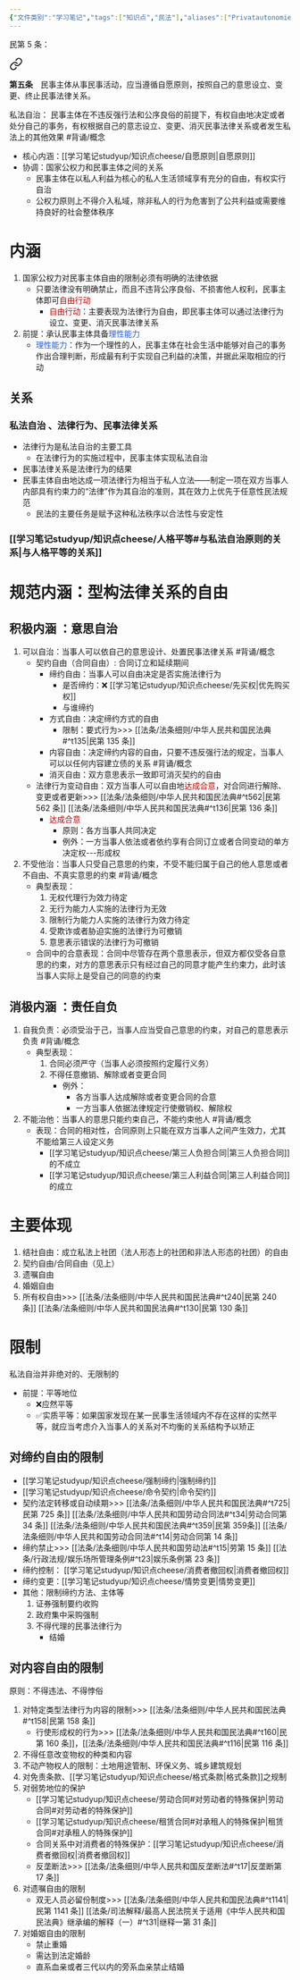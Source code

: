 ```yaml
---
{"文件类别":"学习笔记","tags":["知识点","民法"],"aliases":["Privatautonomie","意思自治"],"dg-publish":true,"permalink":"/学习笔记studyup/知识点cheese/私法自治/","dgPassFrontmatter":true,"created":"2024-07-03T12:49:37.601+08:00","updated":"2024-10-26T18:07:03.048+08:00"}
---
```


民第 5 条：
<div class="transclusion internal-embed is-loaded"><a class="markdown-embed-link" href="////#t5" aria-label="Open link"><svg xmlns="http://www.w3.org/2000/svg" width="24" height="24" viewBox="0 0 24 24" fill="none" stroke="currentColor" stroke-width="2" stroke-linecap="round" stroke-linejoin="round" class="svg-icon lucide-link"><path d="M10 13a5 5 0 0 0 7.54.54l3-3a5 5 0 0 0-7.07-7.07l-1.72 1.71"></path><path d="M14 11a5 5 0 0 0-7.54-.54l-3 3a5 5 0 0 0 7.07 7.07l1.71-1.71"></path></svg></a><div class="markdown-embed">



**第五条**　民事主体从事民事活动，应当遵循自愿原则，按照自己的意思设立、变更、终止民事法律关系。 

</div></div>

私法自治： 民事主体在不违反强行法和公序良俗的前提下，有权自由地决定或者处分自己的事务，有权根据自己的意志设立、变更、消灭民事法律关系或者发生私法上的其他效果 #背诵/概念 
- 核心内涵：[[学习笔记studyup/知识点cheese/自愿原则\|自愿原则]]
- 协调：国家公权力和民事主体之间的关系
	- 民事主体在以私人利益为核心的私人生活领域享有充分的自由，有权实行自治
	- 公权力原则上不得介入私域，除非私人的行为危害到了公共利益或需要维持良好的社会整体秩序
# 内涵
1. 国家公权力对民事主体自由的限制必须有明确的法律依据
	- 只要法律没有明确禁止，而且不违背公序良俗、不损害他人权利，民事主体即可<font color="#c00000">自由行动</font>
		- <font color="#c00000">自由行动</font>：主要表现为法律行为自由，即民事主体可以通过法律行为设立、变更、消灭民事法律关系
2. 前提：承认民事主体具备<font color="#245bdb">理性能力</font>
	- <font color="#245bdb">理性能力</font>：作为一个理性的人，民事主体在社会生活中能够对自己的事务作出合理判断，形成最有利于实现自己利益的决策，并据此采取相应的行动
## 关系
### 私法自治 、法律行为、民事法律关系
- 法律行为是私法自治的主要工具
	- 在法律行为的实施过程中，民事主体实现私法自治
- 民事法律关系是法律行为的结果
- 民事主体自由地达成一项法律行为相当于私人立法——制定一项在双方当事人内部具有约束力的“法律”作为其自治的准则，其在效力上优先于任意性民法规范
	- 民法的主要任务是赋予这种私法秩序以合法性与安定性
### [[学习笔记studyup/知识点cheese/人格平等#与私法自治原则的关系\|与人格平等的关系]]
# 规范内涵：型构法律关系的自由
## 积极内涵 ：意思自治
1. 可以自治：当事人可以依自己的意思设计、处置民事法律关系 #背诵/概念
	- 契约自由（合同自由）: 合同订立和延续期间
		- 缔约自由：当事人可以自由决定是否实施法律行为
			- 是否缔约：❌ [[学习笔记studyup/知识点cheese/先买权\|优先购买权]]
			- 与谁缔约
		- 方式自由：决定缔约方式的自由
			- 限制：要式行为>>> [[法条/法条细则/中华人民共和国民法典#^t135\|民第 135 条]] 
		- 内容自由：决定缔约内容的自由，只要不违反强行法的规定，当事人可以以任何内容建立债的关系 #背诵/概念 
		- 消灭自由：双方意思表示一致即可消灭契约的自由
	- 法律行为变动自由：双方当事人可以自由地<font color="#c00000">达成合意</font>，对合同进行解除、变更或者更新>>> [[法条/法条细则/中华人民共和国民法典#^t562\|民第 562 条]] [[法条/法条细则/中华人民共和国民法典#^t136\|民第 136 条]] 
		- <font color="#c00000">达成合意</font>
			- 原则：各方当事人共同决定
			- 例外：一方当事人依法或者依约享有合同订立或者合同变动的单方决定权---形成权
2. 不受他治：当事人只受自己意思的约束，不受不能归属于自己的他人意思或者不自由、不真实意思的约束 #背诵/概念
	- 典型表现：
		1. 无权代理行为效力待定
		2. 无行为能力人实施的法律行为无效
		3. 限制行为能力人实施的法律行为效力待定
		4. 受欺诈或者胁迫实施的法律行为可撤销
		5. 意思表示错误的法律行为可撤销
	- 合同中的合意表现：合同中尽管存在两个意思表示，但双方都仅受各自意思的约束，对方的意思表示只有经过自己的同意才能产生约束力，此时该当事人实际上是受自己的同意的约束
## 消极内涵 ：责任自负
1. 自我负责：必须受治于己，当事人应当受自己意思的约束，对自己的意思表示负责 #背诵/概念
	- 典型表现：
		1. 合同必须严守（当事人必须按照约定履行义务）
		2. 不得任意撤销、解除或者变更合同
			- 例外：
				- 各方当事人达成解除或者变更合同的合意
				- 一方当事人依据法律规定行使撤销权、解除权
2. 不能治他：当事人的意思只能约束自己，不能约束他人 #背诵/概念
	- 表现：合同的相对性，合同原则上只能在双方当事人之间产生效力，尤其不能给第三人设定义务
		- [[学习笔记studyup/知识点cheese/第三人负担合同\|第三人负担合同]]的不成立
		- [[学习笔记studyup/知识点cheese/第三人利益合同\|第三人利益合同]]的成立
# 主要体现
1. 结社自由：成立私法上社团（法人形态上的社团和非法人形态的社团）的自由
2. 契约自由/合同自由（见上）
3. 遗嘱自由
4. 婚姻自由
5. 所有权自由>>> [[法条/法条细则/中华人民共和国民法典#^t240\|民第 240 条]] [[法条/法条细则/中华人民共和国民法典#^t130\|民第 130 条]]
# 限制
私法自治并非绝对的、无限制的
- 前提：平等地位
	- ❌应然平等
	- ✅实质平等：如果国家发现在某一民事生活领域内不存在这样的实然平等，就应当考虑介入当事人的关系对不均衡的关系结构予以矫正
## 对缔约自由的限制
- [[学习笔记studyup/知识点cheese/强制缔约\|强制缔约]]
- [[学习笔记studyup/知识点cheese/命令契约\|命令契约]]
- 契约法定转移或自动续期>>>  [[法条/法条细则/中华人民共和国民法典#^t725\|民第 725 条]] [[法条/法条细则/中华人民共和国劳动合同法#^t34\|劳动合同第 34 条]] [[法条/法条细则/中华人民共和国民法典#^t359\|民第 359条]] [[法条/法条细则/中华人民共和国劳动合同法#^t14\|劳动合同第 14 条]]
- 缔约禁止>>> [[法条/法条细则/中华人民共和国劳动法#^t15\|劳第 15 条]] [[法条/行政法规/娱乐场所管理条例#^t23\|娱乐条例第 23 条]]
- 缔约控制： [[学习笔记studyup/知识点cheese/消费者撤回权\|消费者撤回权]] 
- 缔约变更：[[学习笔记studyup/知识点cheese/情势变更\|情势变更]]
- 其他：限制缔约方法、主体等
	1. 证券强制要约收购 
	2. 政府集中采购强制 
	3. 不得代理的民事法律行为
		- 结婚
## 对内容自由的限制
原则：不得违法、不得悖俗
1. 对特定类型法律行为内容的限制>>> [[法条/法条细则/中华人民共和国民法典#^t158\|民第 158 条]] 
	-  行使形成权的行为>>> [[法条/法条细则/中华人民共和国民法典#^t160\|民第 160 条]]，[[法条/法条细则/中华人民共和国民法典#^t116\|民第 116 条]] 
2. 不得任意改变物权的种类和内容 
3. 不动产物权人的限制：土地用途管制、环保义务、城乡建筑规划
4. 对免责条款、[[学习笔记studyup/知识点cheese/格式条款\|格式条款]]之规制
5. 对弱势地位的保护
	- [[学习笔记studyup/知识点cheese/劳动合同#对劳动者的特殊保护\|劳动合同#对劳动者的特殊保护]]
	- [[学习笔记studyup/知识点cheese/租赁合同#对承租人的特殊保护\|租赁合同#对承租人的特殊保护]]
	- 合同关系中对消费者的特殊保护：[[学习笔记studyup/知识点cheese/消费者撤回权\|消费者撤回权]]
	- 反垄断法>>> [[法条/法条细则/中华人民共和国反垄断法#^t17\|反垄断第 17 条]]
6. 对遗嘱自由的限制
	- 双无人员必留份制度>>> [[法条/法条细则/中华人民共和国民法典#^t1141\|民第 1141 条]] [[法条/司法解释/最高人民法院关于适用《中华人民共和国民法典》继承编的解释（一）#^t31\|继释一第 31 条]]
7. 对婚姻自由的限制
	- 禁止重婚
	- 需达到法定婚龄
	- 直系血亲或者三代以内的旁系血亲禁止结婚
